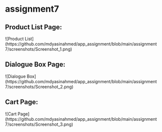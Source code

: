 # assignment7

<h2>Product List Page:</h2>
![Product List](https://github.com/mdyasinahmed/app_assignment/blob/main/assignment7/screenshots/Screenshot_1.png)

<h2>Dialogue Box Page:</h2>
![Dialogue Box](https://github.com/mdyasinahmed/app_assignment/blob/main/assignment7/screenshots/Screenshot_2.png)

<h2>Cart Page:</h2>
![Cart Page](https://github.com/mdyasinahmed/app_assignment/blob/main/assignment7/screenshots/Screenshot_3.png)
